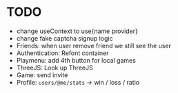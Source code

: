 # TODO
- change useContext to use{name provider}
- change fake captcha signup logic
- Friends: when user remove friend we still see the user
- Authentication: Refont container
- Playmenu: add 4th button for local games
- ThreeJS: Look up ThreeJS
- Game: send invite
- Profile: `users/@me/stats` -> win / loss / ratio

